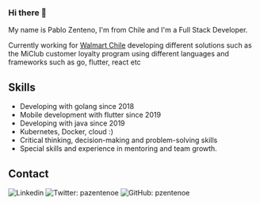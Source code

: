 ### Hi there 👋

My name is Pablo Zenteno, I'm from Chile and I'm a Full Stack Developer.

Currently working for [Walmart Chile](https://www.linkedin.com/company/walmart-chile-corp/)
  developing different solutions such as the MiClub customer loyalty program using different languages and frameworks such as go, flutter, react etc

## Skills

* Developing with golang since 2018
* Mobile development with flutter since 2019
* Developing with java since 2019
* Kubernetes, Docker, cloud :)
* Critical thinking, decision-making and problem-solving skills
* Special skills and experience in mentoring and team growth.

## Contact

![Linkedin](https://img.shields.io/badge/-pzentenoe-blue?style=flat-square&logo=Linkedin&logoColor=white&link=https://www.linkedin.com/in/pzentenoe/)
![Twitter: pazentenoe](https://img.shields.io/twitter/follow/pazentenoe?style=social)
![GitHub: pzentenoe](https://img.shields.io/github/followers/pzentenoe?label=follow&style=social)